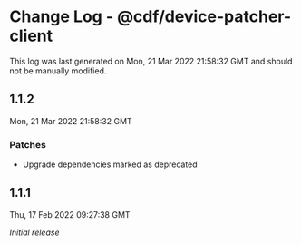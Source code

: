 # Change Log - @cdf/device-patcher-client

This log was last generated on Mon, 21 Mar 2022 21:58:32 GMT and should not be manually modified.

## 1.1.2
Mon, 21 Mar 2022 21:58:32 GMT

### Patches

- Upgrade dependencies marked as deprecated

## 1.1.1
Thu, 17 Feb 2022 09:27:38 GMT

_Initial release_

